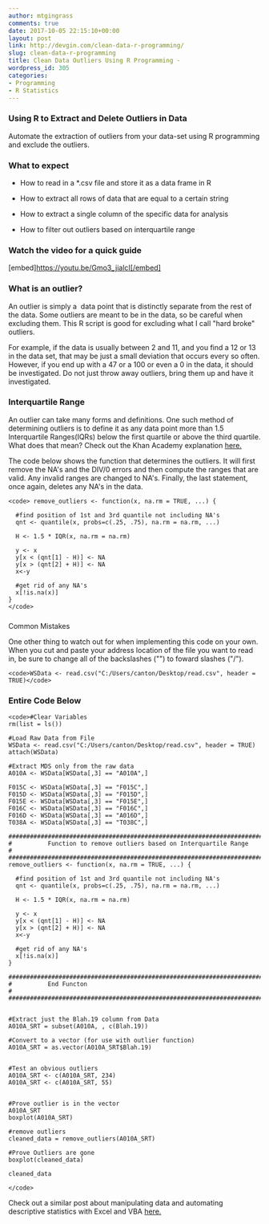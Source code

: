```yaml
---
author: mtgingrass
comments: true
date: 2017-10-05 22:15:10+00:00
layout: post
link: http://devgin.com/clean-data-r-programming/
slug: clean-data-r-programming
title: Clean Data Outliers Using R Programming -
wordpress_id: 305
categories:
- Programming
- R Statistics
---
```


### Using R to Extract and Delete Outliers in Data


Automate the extraction of outliers from your data-set using R programming and exclude the outliers.


### What to expect





 	
  * How to read in a *.csv file and store it as a data frame in R

 	
  * How to extract all rows of data that are equal to a certain string

 	
  * How to extract a single column of the specific data for analysis

 	
  * How to filter out outliers based on interquartile range




### Watch the video for a quick guide


[embed]https://youtu.be/Gmo3_jialcI[/embed]  



### What is an outlier?


An outlier is simply a  data point that is distinctly separate from the rest of the data. Some outliers are meant to be in the data, so be careful when excluding them. This R script is good for excluding what I call "hard broke" outliers.

For example, if the data is usually between 2 and 11, and you find a 12 or 13 in the data set, that may be just a small deviation that occurs every so often. However, if you end up with a 47 or a 100 or even a 0 in the data, it should be investigated. Do not just throw away outliers, bring them up and have it investigated.


### Interquartile Range


An outlier can take many forms and definitions. One such method of determining outliers is to define it as any data point more than 1.5 Interquartile Ranges(IQRs) below the first quartile or above the third quartile. What does that mean? Check out the Khan Academy explanation [here.](https://www.khanacademy.org/math/statistics-probability/summarizing-quantitative-data/box-whisker-plots/a/identifying-outliers-iqr-rule)


The code below shows the function that determines the outliers. It will first remove the NA's and the DIV/0 errors and then compute the ranges that are valid. Any invalid ranges are changed to NA's. Finally, the last statement, once again, deletes any NA's in the data. 




    
    <code> remove_outliers <- function(x, na.rm = TRUE, ...) {
      
      #find position of 1st and 3rd quantile not including NA's
      qnt <- quantile(x, probs=c(.25, .75), na.rm = na.rm, ...)
      
      H <- 1.5 * IQR(x, na.rm = na.rm)
      
      y <- x
      y[x < (qnt[1] - H)] <- NA
      y[x > (qnt[2] + H)] <- NA
      x<-y
      
      #get rid of any NA's
      x[!is.na(x)]
    }
    </code>





### 
Common Mistakes




One other thing to watch out for when implementing this code on your own. When you cut and paste your address location of the file you want to read in, be sure to change all of the backslashes ("\") to foward slashes ("/").



    
    <code>WSData <- read.csv("C:/Users/canton/Desktop/read.csv", header = TRUE)</code>





### Entire Code Below



    
    <code>#Clear Variables
    rm(list = ls())
    
    #Load Raw Data from File
    WSData <- read.csv("C:/Users/canton/Desktop/read.csv", header = TRUE)
    attach(WSData)
    
    #Extract MDS only from the raw data
    A010A <- WSData[WSData[,3] == "A010A",]
    
    F015C <- WSData[WSData[,3] == "F015C",]
    F015D <- WSData[WSData[,3] == "F015D",]
    F015E <- WSData[WSData[,3] == "F015E",]
    F016C <- WSData[WSData[,3] == "F016C",]
    F016D <- WSData[WSData[,3] == "A016D",]
    T038A <- WSData[WSData[,3] == "T038C",]
    
    ###################################################################################
    #          Function to remove outliers based on Interquartile Range               #
    ###################################################################################
    remove_outliers <- function(x, na.rm = TRUE, ...) {
      
      #find position of 1st and 3rd quantile not including NA's
      qnt <- quantile(x, probs=c(.25, .75), na.rm = na.rm, ...)
      
      H <- 1.5 * IQR(x, na.rm = na.rm)
      
      y <- x
      y[x < (qnt[1] - H)] <- NA
      y[x > (qnt[2] + H)] <- NA
      x<-y
      
      #get rid of any NA's
      x[!is.na(x)]
    }
    
    ###################################################################################
    #          End Functon                                                            #
    ###################################################################################
    
    
    #Extract just the Blah.19 column from Data
    A010A_SRT = subset(A010A, , c(Blah.19))
    
    #Convert to a vector (for use with outlier function)
    A010A_SRT = as.vector(A010A_SRT$Blah.19)
    
    
    #Test an obvious outliers
    A010A_SRT <- c(A010A_SRT, 234)
    A010A_SRT <- c(A010A_SRT, 55)
    
    
    #Prove outlier is in the vector
    A010A_SRT
    boxplot(A010A_SRT)
    
    #remove outliers
    cleaned_data = remove_outliers(A010A_SRT)
    
    #Prove Outliers are gone
    boxplot(cleaned_data)
    
    cleaned_data
    
    </code>







Check out a similar post about manipulating data and automating descriptive statistics with Excel and VBA [here.](http://devgin.com/manipulate-data-automate-descriptive-statistics-vba/)
